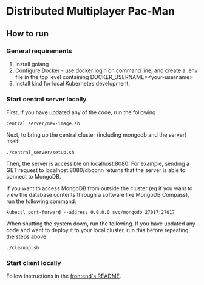 # Distributed Multiplayer Pac-Man


## How to run

### General requirements

1. Install golang
2. Configure Docker - use docker login on command line, and create a .env file in the top level containing DOCKER_USERNAME=\<your-username\>
3. Install kind for local Kubernetes development.

### Start central server locally

First, if you have updated any of the code, run the following
```
central_server/new-image.sh
```

Next, to bring up the central cluster (including mongodb and the server) itself
```
./central_server/setup.sh
```

Then, the server is accessible on localhost:8080. For example, sending a GET request to localhost:8080/dbconn returns that the server is able to connect to MongoDB.

If you want to access MongoDB from outside the cluster (eg if you want to view the database contents through a software like MongoDB Compass), run the following command:
```
kubectl port-forward --address 0.0.0.0 svc/mongodb 27017:27017
```

When shutting the system down, run the following. If you have updated any code and want to deploy it to your local cluster, run this before repeating the steps above.
```
./cleanup.sh
```

### Start client locally

Follow instructions in the [frontend's README](frontend/README.md).